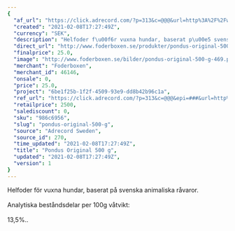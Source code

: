 ```yaml
---
{
  "af_url": "https://click.adrecord.com/?p=313&c=@@@&url=http%3A%2F%2Fwww.foderboxen.se%2Fprodukter%2Fpondus-original-500-g%2C469",
  "created": "2021-02-08T17:27:49Z",
  "currency": "SEK",
  "description": "Helfoder f\u00f6r vuxna hundar, baserat p\u00e5 svenska animaliska r\u00e5varor.\nAnalytiska best\u00e5ndsdelar per 100g v\u00e5tvikt:\n13,5%..",
  "direct_url": "http://www.foderboxen.se/produkter/pondus-original-500-g,469",
  "finalprice": 25.0,
  "image": "http://www.foderboxen.se/bilder/pondus-original-500-g-469.png",
  "merchant": "Foderboxen",
  "merchant_id": 46146,
  "onsale": 0,
  "price": 25.0,
  "project": "6be1f25b-1f2f-4509-93e9-dd8b42b96c1a",
  "ref_url": "https://click.adrecord.com/?p=313&c=@@@&epi=###&url=http%3A%2F%2Fwww.foderboxen.se%2Fprodukter%2Fpondus-original-500-g%2C469",
  "retailprice": 2500,
  "salediscount": 0,
  "sku": "986c6956",
  "slug": "pondus-original-500-g",
  "source": "Adrecord Sweden",
  "source_id": 270,
  "time_updated": "2021-02-08T17:27:49Z",
  "title": "Pondus Original 500 g",
  "updated": "2021-02-08T17:27:49Z",
  "version": 1
}
---
```


<p> Helfoder för vuxna hundar, baserat på svenska animaliska råvaror.<br><br>Analytiska beståndsdelar per 100g våtvikt:<br><br>13,5%..</p>
